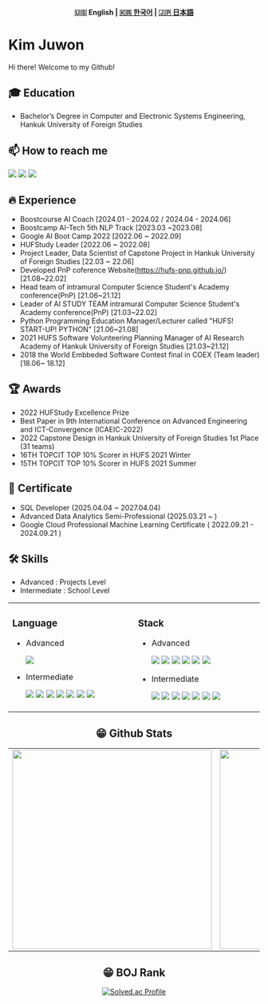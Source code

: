 <h4 align="center">
    <p>
        <b>🇺🇸 English</b> |
        <a href="README-ko.md">🇰🇷 한국어</a> |
        <a href="README-ja.md">🇯🇵 日本語</a> 
    </p>
</h4>

# Kim Juwon
Hi there! Welcome to my Github!<br>

## 🎓 Education
- Bachelor’s Degree in Computer and Electronic Systems Engineering, Hankuk University of Foreign Studies

## 📫 How to reach me
<a href="mailto:kjwt1124@hufs.ac.kr" target="_blank"><img src="https://img.shields.io/badge/Gmail-EA4335?style=flat-square&logo=Gmail&logoColor=white"/></a>
<a href="https://www.linkedin.com/in/%EA%B9%80%EC%A3%BC%EC%9B%90/" target="_blank"><img src="https://img.shields.io/badge/LinkedIn-0A66C2?style=flat-square&logo=LinkedIn&logoColor=white"/></a>
<a href="https://uomnf97.tistory.com/" target="_blank"><img src="https://img.shields.io/badge/Tistory-ff822c?style=flat-square&logo=Tistory&logoColor=white"/></a>

 
## 🔥 Experience
- Boostcourse AI Coach [2024.01 - 2024.02 / 2024.04 - 2024.06] 
- Boostcamp AI-Tech 5th NLP Track [2023.03 ~2023.08]
- Google AI Boot Camp 2022 [2022.06 ~ 2022.09] 
- HUFStudy Leader [2022.06 ~ 2022.08]
- Project Leader, Data Scientist of Capstone Project in Hankuk University of Foreign Studies [22.03 ~ 22.06]
- Developed PnP coference Website(https://hufs-pnp.github.io/) [21.08~22.02]
- Head team of intramural Computer Science Student's Academy conference(PnP) [21.06~21.12]
- Leader of AI STUDY TEAM intramural Computer Science Student's Academy conference(PnP) [21.03~22.02]
- Python Programming Education Manager/Lecturer called "HUFS! START-UP! PYTHON" [21.06~21.08]
- 2021 HUFS Software Volunteering Planning Manager of AI Research Academy of Hankuk University of Foreign Studies [21.03~21.12]
- 2018 the World Embbeded Software Contest final in COEX (Team leader) [18.06~ 18.12]

## 🏆 Awards
- 2022 HUFStudy Excellence Prize
- Best Paper in 9th International Conference on Advanced Engineering and ICT-Convergence (ICAEIC-2022)
- 2022 Capstone Design in Hankuk University of Foreign Studies 1st Place (31 teams)
- 16TH TOPCIT TOP 10% Scorer in HUFS 2021 Winter
- 15TH TOPCIT TOP 10% Scorer in HUFS 2021 Summer

## 🪪 Certificate
- SQL Developer (2025.04.04 ~ 2027.04.04)
- Advanced Data Analytics Semi-Professional (2025.03.21 ~ )
- Google Cloud Professional Machine Learning Certificate ( 2022.09.21 - 2024.09.21 )  


## 🛠 Skills
- Advanced : Projects Level
- Intermediate : School Level
<center>
 <table width="100%">
 
  <td valign="top" width=600>
    <h3>Language</h3>
    <ul>
     <li>Advanced</li>
      <p>
       <img src="https://img.shields.io/badge/Python-3776AB?style=flat-square&logo=Python&logoColor=white"/>   
      </p>
     <li>Intermediate</li>
      <p>
        <img src="https://img.shields.io/badge/C++-00599C?style=flat-square&logo=c%2B%2B&logoColor=white"/> 
        <img src="https://img.shields.io/badge/C-A8B9CC?style=flat-square&logo=C&logoColor=white"/>
        <img src="https://img.shields.io/badge/Markdown-000000?style=flat-square&logo=Markdown&logoColor=white"/>
        <img src="https://img.shields.io/badge/HTML-E34F26?style=flat-square&logo=HTML5&logoColor=white"/> 
        <img src="https://img.shields.io/badge/CSS-1572B6?style=flat-square&logo=CSS3&logoColor=white"/>
        <img src="https://img.shields.io/badge/JavaScript-F7DF1E?style=flat-square&logo=JavaScripton&logoColor=white"/>
        <img src="https://img.shields.io/badge/Java-007396?style=flat-square&logo=Java&logoColor=white"/>
      </p>
    </ul>
    
  </td>
  <td valign="top" width=600>
    
   <h3>Stack</h3>
   <ul>
     <li>Advanced</li>
      <p>
       <img src="https://img.shields.io/badge/Git-F05032?style=flat-square&logo=Git&logoColor=white"/>
       <img src="https://img.shields.io/badge/GitHub-181717?style=flat-square&logo=GitHub&logoColor=white"/>
       <img src="https://img.shields.io/badge/React-61DAFB?style=flat-square&logo=React&logoColor=white"/>
       <img src="https://img.shields.io/badge/pandas-%23150458?style=flat-square&logo=pandas&logoColor=white"/>
       <img src="https://img.shields.io/badge/scikit--learn-%23F7931?style=flat-square&logo=scikit-learn&logoColor=white"/>
       <img src="https://img.shields.io/badge/numpy-%23013243?style=flat-square&logo=numpy&logoColor=white"/>
      </p>
     <li>Intermediate</li>
      <p>
       <img src="https://img.shields.io/badge/Arduino-00979D?style=flat-square&logo=Arduino&logoColor=white"/>
       <img src="https://img.shields.io/badge/Tailwind CSS-06B6D4?style=flat-square&logo=Tailwind CSS&logoColor=white"/>
       <img src="https://img.shields.io/badge/TensorFlow-%23FF6F00?style=flat-square&logo=Tensorflow&logoColor=white"/>
       <img src="https://img.shields.io/badge/Pytorch-EE4C2C?style=flat-square&logo=Pytorch&logoColor=white"/>
       <img src="https://img.shields.io/badge/mysql-%2300f?style=flat-square&logo=mysql&logoColor=white"/>
       <img src="https://img.shields.io/badge/Docker-2496ED?style=flat-square&logo=Docker&logoColor=white"/>
       <img src="https://img.shields.io/badge/Raspberry Pi-A22846?style=flat-square&logo=RaspberryPi&logoColor=white"/>
    </p>
  </td></table>
<center>  
 
## 😁 Github Stats  
<table width="100%">
 <tr>
  <td valign="top" width="50%">
   <img src="https://github-readme-stats.vercel.app/api?username=Kim-Ju-won&hide_border=false&theme=github_dark" width="400">
  </td>
  <td valign="top" width="50%">
   <img src="https://github-readme-stats.vercel.app/api/top-langs/?username=Kim-Ju-won&hide_border=false&theme=github_dark&layout=compact" width="400">
  </td>
 </tr>
</table>  

 ## 😁 BOJ Rank
[![Solved.ac Profile](https://mazassumnida.wtf/api/v2/generate_badge?boj=kjwt1124)](https://solved.ac/kjwt1124)

